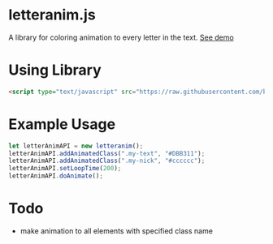 # letteranim.js
A library for coloring animation to every letter in the text. [See demo](bariscodefxy.github.io/letteranim.js/test/index.html)

# Using Library
```html
<script type="text/javascript" src="https://raw.githubusercontent.com/bariscodefxy/letteranim.js/master/src/letteranim.js"></script>
```

# Example Usage
```js
let letterAnimAPI = new letteranim();
letterAnimAPI.addAnimatedClass(".my-text", "#DBB311");
letterAnimAPI.addAnimatedClass(".my-nick", "#cccccc");
letterAnimAPI.setLoopTime(200);
letterAnimAPI.doAnimate();
```

# Todo
* make animation to all elements with specified class name

